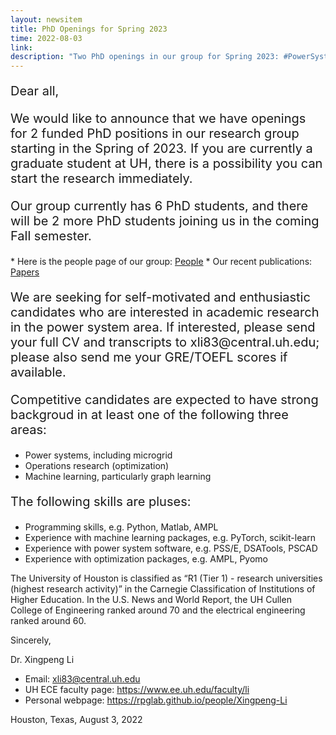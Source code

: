 ```yaml
---
layout: newsitem
title: PhD Openings for Spring 2023
time: 2022-08-03
link: 
description: "Two PhD openings in our group for Spring 2023: #PowerSystems #Microgrids #Optimization #MachineLearning."
---
```


<div class="smallhead" style="font-size:20px;">
<!--      <p style="color:black; font-size:20px;"> -->
      <p>
Dear all,
      </p>
</div>

<div class="smallhead" style="font-size:20px;">
      <p>
We would like to announce that we have openings for 2 funded PhD positions in our research group starting in the Spring of 2023. If you are currently a graduate student at UH, there is a possibility you can start the research immediately. 
      </p>
</div>

<div class="smallhead" style="font-size:20px;">
      <p>
Our group currently has 6 PhD students, and there will be 2 more PhD students joining us in the coming Fall semester.
      </p>
</div>
* Here is the people page of our group: <a href="/people" class="" target="_blank">People</a>
* Our recent publications: <a href="/papers" class="" target="_blank">Papers</a>


<div class="smallhead" style="font-size:20px;">
      <p>
We are seeking for self-motivated and enthusiastic candidates who are interested in academic research in the power system area. If interested, please send your full CV and transcripts to xli83@central.uh.edu; please also send me your GRE/TOEFL scores if available.
      </p>
</div>

<div class="smallhead" style="font-size:20px;">
      <p>
Competitive candidates are expected to have strong backgroud in at least one of the following three areas: 
      </p>
</div>

* Power systems, including microgrid
* Operations research (optimization)
* Machine learning, particularly graph learning

<div class="smallhead" style="font-size:20px;">
      <p>
The following skills are pluses:
      </p>
</div>

* Programming skills, e.g. Python, Matlab, AMPL
* Experience with machine learning packages, e.g. PyTorch, scikit-learn
* Experience with power system software, e.g. PSS/E, DSATools, PSCAD
* Experience with optimization packages, e.g. AMPL, Pyomo

The University of Houston is classified as “R1 (Tier 1) - research universities (highest research activity)” in the Carnegie Classification of Institutions of Higher Education. In the U.S. News and World Report, the UH Cullen College of Engineering ranked around 70 and the electrical engineering ranked around 60. 

Sincerely,

Dr. Xingpeng Li
* Email: xli83@central.uh.edu
* UH ECE faculty page: <a href="https://www.ee.uh.edu/faculty/li" class="" target="_blank">https://www.ee.uh.edu/faculty/li
* Personal webpage: <a href="/people/Xingpeng-Li" class="" target="_blank">https://rpglab.github.io/people/Xingpeng-Li

Houston, Texas, August 3, 2022